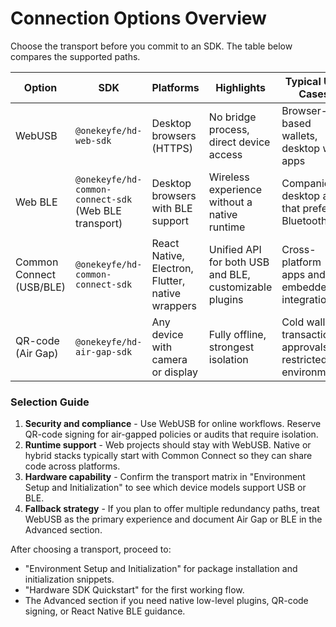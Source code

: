 # Connection Options Overview

Choose the transport before you commit to an SDK. The table below compares the supported paths.

| Option | SDK | Platforms | Highlights | Typical Use Cases |
| --- | --- | --- | --- | --- |
| WebUSB | `@onekeyfe/hd-web-sdk` | Desktop browsers (HTTPS) | No bridge process, direct device access | Browser-based wallets, desktop web apps |
| Web BLE | `@onekeyfe/hd-common-connect-sdk` (Web BLE transport) | Desktop browsers with BLE support | Wireless experience without a native runtime | Companion desktop apps that prefer Bluetooth |
| Common Connect (USB/BLE) | `@onekeyfe/hd-common-connect-sdk` | React Native, Electron, Flutter, native wrappers | Unified API for both USB and BLE, customizable plugins | Cross-platform apps and embedded integrations |
| QR-code (Air Gap) | `@onekeyfe/hd-air-gap-sdk` | Any device with camera or display | Fully offline, strongest isolation | Cold wallets, transaction approvals in restricted environments |

### Selection Guide

1. **Security and compliance** - Use WebUSB for online workflows. Reserve QR-code signing for air-gapped policies or audits that require isolation.
2. **Runtime support** - Web projects should stay with WebUSB. Native or hybrid stacks typically start with Common Connect so they can share code across platforms.
3. **Hardware capability** - Confirm the transport matrix in "Environment Setup and Initialization" to see which device models support USB or BLE.
4. **Fallback strategy** - If you plan to offer multiple redundancy paths, treat WebUSB as the primary experience and document Air Gap or BLE in the Advanced section.

After choosing a transport, proceed to:

- "Environment Setup and Initialization" for package installation and initialization snippets.
- "Hardware SDK Quickstart" for the first working flow.
- The Advanced section if you need native low-level plugins, QR-code signing, or React Native BLE guidance.